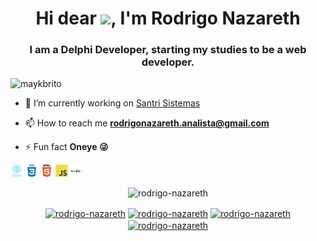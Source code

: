 <h1 align="center">Hi dear <img src="https://raw.githubusercontent.com/kaueMarques/kaueMarques/master/hi.gif" width="30px">, I'm Rodrigo Nazareth</h1>
<h3 align="center">I am a Delphi Developer, starting my studies to be a web developer.</h3>
<p align="left"> <img src="https://komarev.com/ghpvc/?username=maykbrito" alt="maykbrito" /> </p>

- 🔭 I’m currently working on [Santri Sistemas](https://santri.com.br/)

<!--- 👨‍💻 All of my projects are available at [meuportfolio.com.br](https://meuportfolio.com.br)

- ▶️ I regulary post videos on [youtube.com/rodrigo-nazareth](https://youtube.com/rodrigo-nazareth)

- 💬 Ask me about **JavaScript, HTML, CSS, SQL**-->

- 📫 How to reach me **rodrigonazareth.analista@gmail.com**

- ⚡ Fun fact **Oneye 😜**

<p align="left">
<img src="https://raw.githubusercontent.com/devicons/devicon/master/icons/react/react-original-wordmark.svg" alt="react" width="20" height="20"/>
<img src="https://raw.githubusercontent.com/devicons/devicon/master/icons/css3/css3-plain-wordmark.svg" alt="css3"  width="20" height="20"/>
<img src="https://raw.githubusercontent.com/devicons/devicon/master/icons/html5/html5-original-wordmark.svg" alt="html5"  width="20" height="20"/>
<img src="https://raw.githubusercontent.com/devicons/devicon/master/icons/javascript/javascript-original.svg" alt="javascript" width="20" height="20"/>
<!--<img src="https://raw.githubusercontent.com/devicons/devicon/master/icons/postgresql/postgresql-original-wordmark.svg" alt="postgresql" width="20" height="20"/>-->
<img src="https://raw.githubusercontent.com/devicons/devicon/master/icons/nodejs/nodejs-original-wordmark.svg" alt="nodejs" width="20" height="20"/></p><p align="center">
<img src="https://github-readme-stats.vercel.app/api?username=rodrigo-nazareth&show_icons=true" alt="rodrigo-nazareth"/> 
</p>

<p align="center">
<a href="https://www.linkedin.com/in/rodrigo-nazareth-626995a3/" target="blank"><img align="center" src="https://cdn.jsdelivr.net/npm/simple-icons@3.0.1/icons/linkedin.svg" alt="rodrigo-nazareth" height="20" width="20" /></a>
<a href="https://codepen.io/rodrigo-nazareth" target="blank"><img align="center" src="https://cdn.jsdelivr.net/npm/simple-icons@3.0.1/icons/codepen.svg" alt="rodrigo-nazareth" height="20" width="20" /></a>
<a href="https://stackoverflow.com/users/15861416/rodrigo-nazareth" target="blank"><img align="center" src="https://cdn.jsdelivr.net/npm/simple-icons@3.0.1/icons/stackoverflow.svg" alt="rodrigo-nazareth" height="20" width="20" /></a>
<a href="https://www.instagram.com/drigo_naz" target="blank"><img align="center" src="https://cdn.jsdelivr.net/npm/simple-icons@3.0.1/icons/instagram.svg" alt="rodrigo-nazareth" height="20" width="20" /></a>
</p>
<!--<a href="https://codesandbox.com/rodrigo-nazareth" target="blank"><img align="center" src="https://cdn.jsdelivr.net/npm/simple-icons@3.0.1/icons/codesandbox.svg" alt="rodrigo-nazareth" height="20" width="20" /></a>
<a href="https://fb.com/rodrigo-nazareth" target="blank"><img align="center" src="https://cdn.jsdelivr.net/npm/simple-icons@3.0.1/icons/facebook.svg" alt="rodrigo-nazareth" height="20" width="20" /></a>-->

<!--
**rodrigo-nazareth/rodrigo-nazareth** is a ✨ _special_ ✨ repository because its `README.md` (this file) appears on your GitHub profile.

Here are some ideas to get you started:

- 🔭 I’m currently working on ...
- 🌱 I’m currently learning ...
- 👯 I’m looking to collaborate on ...
- 🤔 I’m looking for help with ...
- 💬 Ask me about ...
- 📫 How to reach me: ...
- 😄 Pronouns: ...
- ⚡ Fun fact: ...
-->
